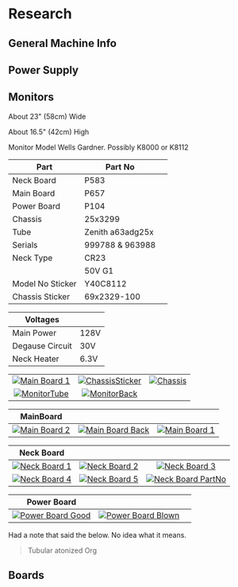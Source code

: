 # Research

## General Machine Info

## Power Supply

## Monitors

About 23" (58cm) Wide

About 16.5" (42cm) High

Monitor Model Wells Gardner. Possibly K8000 or  K8112

| Part | Part No | |
|---|---|---|
| Neck Board  | P583 | |
| Main Board  | P657 | |
| Power Board | P104 | |
| Chassis     | 25x3299 | |
| Tube        | Zenith a63adg25x | |
| Serials | 999788 & 963988 | |
| Neck Type | CR23 | |
| | 50V G1 | |
| Model No Sticker | Y40C8112 | |
| Chassis Sticker | 69x2329-100 | |

| Voltages |  |
|---|---|
| Main Power | 128V |
| Degause Circuit | 30V |
| Neck Heater | 6.3V |


|     |     |     |
|:---:|:---:|:---:|
| [![][SmonitorMBoard]][LmonitorMBoard] | [![][SmonitorChassisSticket]][LmonitorChassisSticket] | [![][SmonitorChassis]][LmonitorChassis]
| [![][SmonitorTube]][LmonitorTube] | [![][SmonitorBack]][LmonitorBack] | 

|  MainBoard   |     |     |
|:---:|:---:|:---:|
| [![][SmonitorMBoard2]][LmonitorMBoard2] | [![][SmonitorMBoardBk]][LmonitorMBoardBk] | [![][SmonitorMBoard]][LmonitorMBoard] 

| Neck Board    |     |     |
|:---:|:---:|:---:|
| [![][SmonitorNBoard1]][LmonitorNBoard1] | [![][SmonitorNBoard2]][LmonitorNBoard2] | [![][SmonitorNBoard3]][LmonitorNBoard3] 
| [![][SmonitorNBoard4]][LmonitorNBoard4] | [![][SmonitorNBoard5]][LmonitorNBoard5] | [![][SmonitorNBoardPno]][LmonitorNBoardPno] 

|   Power Board  |     |     |
|:---:|:---:|:---:|
| [![][SmonitorPBoardGood]][LmonitorPBoardGood] | [![][SmonitorPBoardBad]][LmonitorPBoardBad] | 

Had a note that said the below. No idea what it means.
> Tubular atonized Org 


## Boards


[SmonitorMBoard]: imagesMonitor/IMG_20190406_181030_Small.jpg "Main Board 1"
[SmonitorChassisSticket]: imagesMonitor/IMG_20190407_154035_Small.jpg "ChassisSticker"
[SmonitorChassis]: imagesMonitor/IMG_20190424_192930_Small.jpg "Chassis"
[SmonitorTube]: imagesMonitor/IMG_20190424_200156_Small.jpg "MonitorTube"
[SmonitorBack]: imagesMonitor/IMG_20200521_184005_Small.jpg "MonitorBack"
[SmonitorMBoard2]: imagesMonitor/M_IMG_20190407_154043_Small.jpg "Main Board 2"
[SmonitorMBoardBk]: imagesMonitor/M_IMG_20190408_195651_Small.jpg "Main Board Back"
[SmonitorMBoard]: imagesMonitor/M_IMG_20190408_195759_Small.jpg "Main Board"
[SmonitorNBoard1]: imagesMonitor/N_IMG_20190424_192912_Small.jpg "Neck Board 1"
[SmonitorNBoard2]: imagesMonitor/N_IMG_20190424_200217_Small.jpg "Neck Board 2"
[SmonitorNBoard3]: imagesMonitor/N_IMG_20190424_200237_Small.jpg "Neck Board 3"
[SmonitorNBoard4]: imagesMonitor/N_IMG_20190424_200247_Small.jpg "Neck Board 4"
[SmonitorNBoard5]: imagesMonitor/N_IMG_20190424_200252_Small.jpg "Neck Board 5"
[SmonitorNBoardPno]: imagesMonitor/N_IMG_20190424_200258_Small.jpg "Neck Board PartNo"
[SmonitorPBoardGood]: imagesMonitor/P_IMG_20190408_195751_Small.jpg "Power Board Good"
[SmonitorPBoardBad]: imagesMonitor/P_IMG_20190424_193155_Blown_Small.jpg "Power Board Blown"

[LmonitorMBoard]: imagesMonitor/IMG_20190406_181030_Large.jpg "Main Board 1"
[LmonitorChassisSticket]: imagesMonitor/IMG_20190407_154035_Large.jpg "ChassisSticker"
[LmonitorChassis]: imagesMonitor/IMG_20190424_192930_Large.jpg "Chassis"
[LmonitorTube]: imagesMonitor/IMG_20190424_200156_Large.jpg "MonitorTube"
[LmonitorBack]: imagesMonitor/IMG_20200521_184005_Large.jpg "MonitorBack"
[LmonitorMBoard2]: imagesMonitor/M_IMG_20190407_154043_Large.jpg "Main Board 2"
[LmonitorMBoardBk]: imagesMonitor/M_IMG_20190408_195651_Large.jpg "Main Board Back"
[LmonitorMBoard]: imagesMonitor/M_IMG_20190408_195759_Large.jpg "Main Board"
[LmonitorNBoard1]: imagesMonitor/N_IMG_20190424_192912_Large.jpg "Neck Board 1"
[LmonitorNBoard2]: imagesMonitor/N_IMG_20190424_200217_Large.jpg "Neck Board 2"
[LmonitorNBoard3]: imagesMonitor/N_IMG_20190424_200237_Large.jpg "Neck Board 3"
[LmonitorNBoard4]: imagesMonitor/N_IMG_20190424_200247_Large.jpg "Neck Board 4"
[LmonitorNBoard5]: imagesMonitor/N_IMG_20190424_200252_Large.jpg "Neck Board 5"
[LmonitorNBoardPno]: imagesMonitor/N_IMG_20190424_200258_Large.jpg "Neck Board PartNo"
[LmonitorPBoardGood]: imagesMonitor/P_IMG_20190408_195751_Large.jpg "Power Board Good"
[LmonitorPBoardBad]: imagesMonitor/P_IMG_20190424_193155_Blown_Large.jpg "Power Board Blown"

